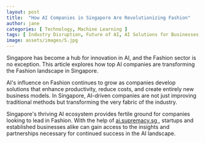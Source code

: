 ```yaml
---
layout: post
title:  "How AI Companies in Singapore Are Revolutionizing Fashion"
author: jane
categories: [ Technology, Machine Learning ]
tags: [ Industry Disruption, Future of AI, AI Solutions for Businesses ]
image: assets/images/5.jpg
---
```


Singapore has become a hub for innovation in AI, and the Fashion sector is no exception. This article explores how top AI companies are transforming the Fashion landscape in Singapore.

AI's influence on Fashion continues to grow as companies develop solutions that enhance productivity, reduce costs, and create entirely new business models. In Singapore, AI-driven companies are not just improving traditional methods but transforming the very fabric of the industry.

Singapore's thriving AI ecosystem provides fertile ground for companies looking to lead in Fashion. With the help of <a href="https://ai.supremacy.sg" target="_blank"> ai.supremacy.sg </a>, startups and established businesses alike can gain access to the insights and partnerships necessary for continued success in the AI landscape.
